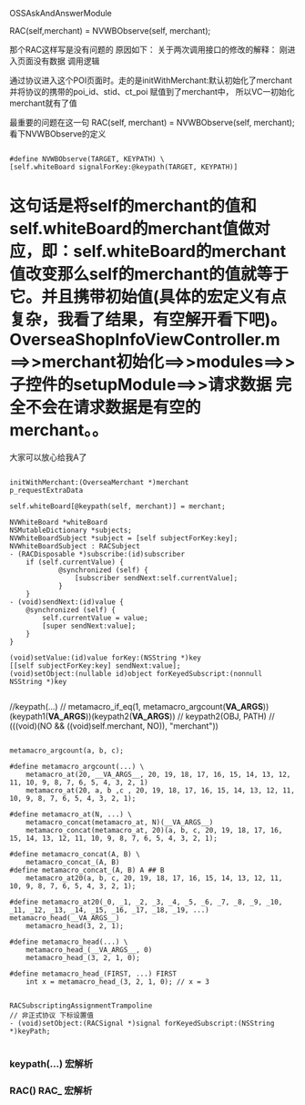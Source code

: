 OSSAskAndAnswerModule

RAC(self,merchant) = NVWBObserve(self, merchant);

那个RAC这样写是没有问题的
原因如下：
关于两次调用接口的修改的解释：
刚进入页面没有数据 调用逻辑

通过协议进入这个POI页面时。走的是initWithMerchant:默认初始化了merchant 并将协议的携带的poi_id、stid、ct_poi 赋值到了merchant中，
所以VC一初始化merchant就有了值

最重要的问题在这一句
RAC(self, merchant) = NVWBObserve(self, merchant);
看下NVWBObserve的定义

<pre><code>
#define NVWBObserve(TARGET, KEYPATH) \
[self.whiteBoard signalForKey:@keypath(TARGET, KEYPATH)]
</code></pre>

这句话是将self的merchant的值和self.whiteBoard的merchant值做对应，即：self.whiteBoard的merchant值改变那么self的merchant的值就等于它。并且携带初始值(具体的宏定义有点复杂，我看了结果，有空解开看下吧)。
OverseaShopInfoViewController.m ==>>merchant初始化==>>modules==>>子控件的setupModule==>>请求数据
完全不会在请求数据是有空的merchant。。
=============
大家可以放心给我A了

<pre><code>
initWithMerchant:(OverseaMerchant *)merchant
p_requestExtraData

self.whiteBoard[@keypath(self, merchant)] = merchant;

NVWhiteBoard *whiteBoard
NSMutableDictionary *subjects;
NVWhiteBoardSubject *subject = [self subjectForKey:key];
NVWhiteBoardSubject : RACSubject
- (RACDisposable *)subscribe:(id<RACSubscriber>)subscriber
    if (self.currentValue) {
            @synchronized (self) {
                [subscriber sendNext:self.currentValue];
            }
    }
- (void)sendNext:(id)value {
    @synchronized (self) {
        self.currentValue = value;
        [super sendNext:value];
    }
}

(void)setValue:(id)value forKey:(NSString *)key
[[self subjectForKey:key] sendNext:value];
(void)setObject:(nullable id)object forKeyedSubscript:(nonnull NSString *)key

</code></pre>

 //keypath(...)
//    metamacro_if_eq(1, metamacro_argcount(__VA_ARGS__))(keypath1(__VA_ARGS__))(keypath2(__VA_ARGS__))
//    keypath2(OBJ, PATH)
//    (((void)(NO && ((void)self.merchant, NO)), "merchant"))


<pre><code>
metamacro_argcount(a, b, c);
    
#define metamacro_argcount(...) \
    metamacro_at(20, __VA_ARGS__, 20, 19, 18, 17, 16, 15, 14, 13, 12, 11, 10, 9, 8, 7, 6, 5, 4, 3, 2, 1)
    metamacro_at(20, a, b ,c , 20, 19, 18, 17, 16, 15, 14, 13, 12, 11, 10, 9, 8, 7, 6, 5, 4, 3, 2, 1);
    
#define metamacro_at(N, ...) \
    metamacro_concat(metamacro_at, N)(__VA_ARGS__)
    metamacro_concat(metamacro_at, 20)(a, b, c, 20, 19, 18, 17, 16, 15, 14, 13, 12, 11, 10, 9, 8, 7, 6, 5, 4, 3, 2, 1);
    
#define metamacro_concat(A, B) \
    metamacro_concat_(A, B)
#define metamacro_concat_(A, B) A ## B
    metamacro_at20(a, b, c, 20, 19, 18, 17, 16, 15, 14, 13, 12, 11, 10, 9, 8, 7, 6, 5, 4, 3, 2, 1);
    
#define metamacro_at20(_0, _1, _2, _3, _4, _5, _6, _7, _8, _9, _10, _11, _12, _13, _14, _15, _16, _17, _18, _19, ...) metamacro_head(__VA_ARGS__)
    metamacro_head(3, 2, 1);
    
#define metamacro_head(...) \
    metamacro_head_(__VA_ARGS__, 0)
    metamacro_head_(3, 2, 1, 0);
    
#define metamacro_head_(FIRST, ...) FIRST
    int x = metamacro_head_(3, 2, 1, 0); // x = 3


RACSubscriptingAssignmentTrampoline
// 非正式协议 下标设置值
- (void)setObject:(RACSignal *)signal forKeyedSubscript:(NSString *)keyPath;

</code></pre>

### keypath(...) 宏解析

### RAC() RAC_ 宏解析
